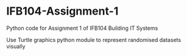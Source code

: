 # IFB104-Assignment-1

Python code for Assignment 1 of IFB104 Building IT Systems

Use Turtle graphics python module to represent randomised datasets visually
